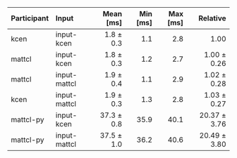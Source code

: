 | Participant | Input | Mean [ms] | Min [ms] | Max [ms] | Relative |
|:---|:---|---:|---:|---:|---:|
| kcen | input-kcen | 1.8 ± 0.3 | 1.1 | 2.8 | 1.00 |
| mattcl | input-kcen | 1.8 ± 0.3 | 1.2 | 2.7 | 1.00 ± 0.26 |
| mattcl | input-mattcl | 1.9 ± 0.4 | 1.1 | 2.9 | 1.02 ± 0.28 |
| kcen | input-mattcl | 1.9 ± 0.3 | 1.3 | 2.8 | 1.03 ± 0.27 |
| mattcl-py | input-kcen | 37.3 ± 0.8 | 35.9 | 40.1 | 20.37 ± 3.76 |
| mattcl-py | input-mattcl | 37.5 ± 1.0 | 36.2 | 40.6 | 20.49 ± 3.80 |
